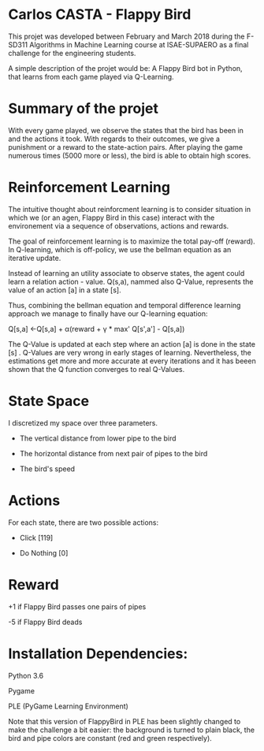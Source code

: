 # Carlos CASTA - Flappy Bird

This projet was developed between February and March 2018 during the F-SD311 Algorithms in Machine Learning course at ISAE-SUPAERO as a final challenge for the engineering students.

A simple description of the projet would be: A Flappy Bird bot in Python, that learns from each game played via Q-Learning.

# Summary of the projet

With every game played, we observe the states that the bird has been in and the actions it took. With regards to their outcomes, we give a punishment or a reward to the state-action pairs. After playing the game numerous times (5000 more or less), the bird is able to obtain high scores.

# Reinforcement Learning

The intuitive thought about reinforcment learning is to consider situation in which we (or an agen, Flappy Bird in this case) interact with the environement via a sequence of observations, actions and rewards.

The goal of reinforcement learning is to maximize the total pay-off (reward). In Q-learning, which is off-policy, we use the bellman equation as an iterative update.

Instead of learning an utility associate to observe states, the agent could learn a relation action - value.  Q(s,a),  nammed also Q-Value, represents the value of an action  [a]  in a state  [s].

Thus, combining the bellman equation and temporal difference learning approach we manage to finally have our Q-learning equation:

Q[s,a] ←Q[s,a] + α(reward + γ * max' Q[s',a'] - Q[s,a])

The Q-Value is updated at each step where an action  [a]  is done in the state  [s] . Q-Values are very wrong in early stages of learning. Nevertheless, the estimations get more and more accurate at every iterations and it has beeen shown that the Q function converges to real Q-Values.

# State Space

I discretized my space over three parameters.

- The vertical distance from lower pipe to the bird

- The horizontal distance from next pair of pipes to the bird

- The bird's speed

# Actions

For each state, there are two possible actions:

- Click [119]

- Do Nothing [0]

# Reward

+1 if Flappy Bird passes one pairs of pipes

-5 if Flappy Bird deads

# Installation Dependencies:

Python 3.6

Pygame

PLE (PyGame Learning Environment)

Note that this version of FlappyBird in PLE has been slightly changed to make the challenge a bit easier: the background is turned to plain black, the bird and pipe colors are constant (red and green respectively).
